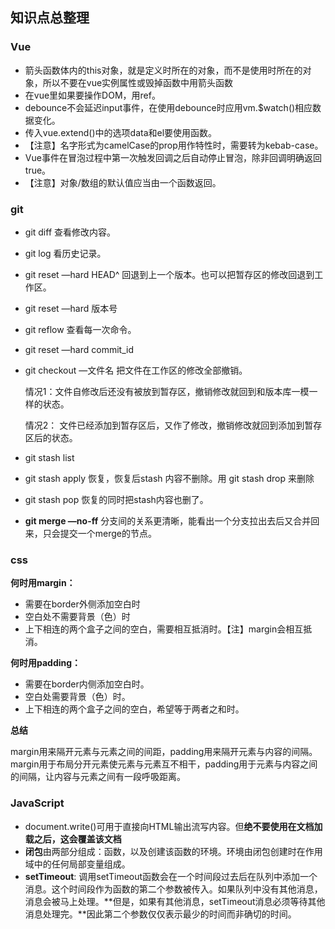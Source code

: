 ## 知识点总整理

### Vue

- 箭头函数体内的this对象，就是定义时所在的对象，而不是使用时所在的对象，所以不要在vue实例属性或毁掉函数中用箭头函数
- 在vue里如果要操作DOM，用ref。
- debounce不会延迟input事件，在使用debounce时应用vm.$watch()相应数据变化。
- 传入vue.extend()中的选项data和el要使用函数。
- 【注意】名字形式为camelCase的prop用作特性时，需要转为kebab-case。
- Vue事件在冒泡过程中第一次触发回调之后自动停止冒泡，除非回调明确返回true。
- 【注意】对象/数组的默认值应当由一个函数返回。

### git

- git diff 查看修改内容。

- git log 看历史记录。

- git reset —hard HEAD^ 回退到上一个版本。也可以把暂存区的修改回退到工作区。

- git reset —hard 版本号

- git reflow 查看每一次命令。

- git reset —hard commit_id

- git checkout —文件名 把文件在工作区的修改全部撤销。

  情况1：文件自修改后还没有被放到暂存区，撤销修改就回到和版本库一模一样的状态。

  情况2： 文件已经添加到暂存区后，又作了修改，撤销修改就回到添加到暂存区后的状态。

- git stash list

- git stash apply 恢复，恢复后stash 内容不删除。用 git stash drop 来删除

- git stash pop 恢复的同时把stash内容也删了。

- **git merge —no-ff** 分支间的关系更清晰，能看出一个分支拉出去后又合并回来，只会提交一个merge的节点。

### css

**何时用margin：**

- 需要在border外侧添加空白时
- 空白处不需要背景（色）时
- 上下相连的两个盒子之间的空白，需要相互抵消时。【注】margin会相互抵消。

**何时用padding：**

- 需要在border内侧添加空白时。
- 空白处需要背景（色）时。
- 上下相连的两个盒子之间的空白，希望等于两者之和时。

**总结**

​	margin用来隔开元素与元素之间的间距，padding用来隔开元素与内容的间隔。margin用于布局分开元素使元素与元素互不相干，padding用于元素与内容之间的间隔，让内容与元素之间有一段呼吸距离。

### JavaScript

- document.write()可用于直接向HTML输出流写内容。但**绝不要使用在文档加载之后，这会覆盖该文档**
- **闭包**由两部分组成：函数，以及创建该函数的环境。环境由闭包创建时在作用域中的任何局部变量组成。
- **setTimeout**: 调用setTimeout函数会在一个时间段过去后在队列中添加一个消息。这个时间段作为函数的第二个参数被传入。如果队列中没有其他消息，消息会被马上处理。**但是，如果有其他消息，setTimeout消息必须等待其他消息处理完。**因此第二个参数仅仅表示最少的时间而非确切的时间。

